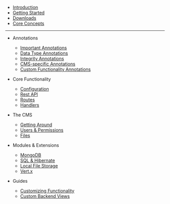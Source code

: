 <div class="logo"></div>
<div class = "elepy-sidebar">

- [Introduction](/)
- [Getting Started](main/getting-started.md)
- [Downloads](main/downloads.md)
- [Core Concepts](main/core-concepts.md)
    
<hr></hr>

- Annotations
    - [Important Annotations](annotations/important.md)
    - [Data Type Annotations](annotations/data-types.md)
    - [Integrity Annotations](annotations/integrity.md)
    - [CMS-specific Annotations](annotations/cms.md)
    - [Custom Functionality Annotations](annotations/custom.md)
    
- Core Functionality
    - [Configuration](core-functionality/elepy.md)
    - [Rest API](core-functionality/rest.md)
    - [Routes](core-functionality/routes.md)
    - [Handlers](core-functionality/handlers.md)
    
- The CMS
    - [Getting Around](cms/getting-around.md)
    - [Users & Permissions](cms/users-permissions.md)
    - [Files](cms/files.md)
- Modules & Extensions
    - [MongoDB](modules/mongo.md)
    - [SQL & Hibernate](modules/hibernate.md)
    - [Local File Storage](modules/file-uploads.md)
    - [Vert.x](modules/vertx.md)
   
- Guides
    - [Customizing Functionality](guides/custom-functionality.md)
    - [Custom Backend Views](guides/custom-views.md)

</div>
